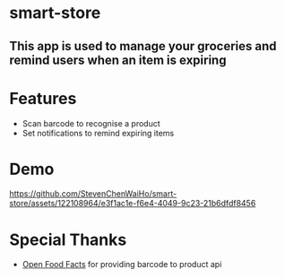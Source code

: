 # smart-store
## This app is used to manage your groceries and remind users when an item is expiring
# Features
* Scan barcode to recognise a product
* Set notifications to remind expiring items

# Demo


https://github.com/StevenChenWaiHo/smart-store/assets/122108964/e3f1ac1e-f6e4-4049-9c23-21b6dfdf8456


# Special Thanks
* <a href="https://world.openfoodfacts.org/">Open Food Facts<a> for providing barcode to product api

